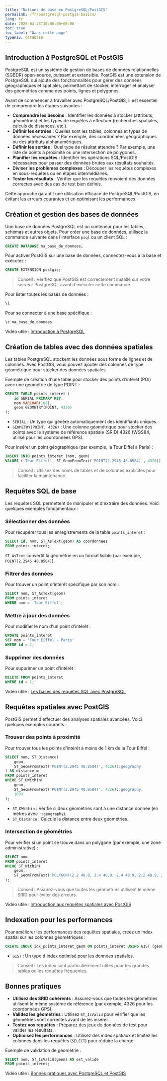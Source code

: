 ```yaml
---
title: "Notions de base en PostgreSQL/PostGIS"
permalink: /fr/postgresql-postgis-basics/
lang: fr
date: 2025-04-25T10:00:00+00:00
toc: true
toc_label: "Dans cette page"
typenav: database
---
```


## Introduction à PostgreSQL et PostGIS

PostgreSQL est un système de gestion de bases de données relationnelles (SGBDR) open-source, puissant et extensible. PostGIS est une extension de PostgreSQL qui ajoute des fonctionnalités pour gérer des données géographiques et spatiales, permettant de stocker, interroger et analyser des géométries comme des points, lignes et polygones.

Avant de commencer à travailler avec PostgreSQL/PostGIS, il est essentiel de comprendre les étapes suivantes :

* **Comprendre les besoins** : Identifier les données à stocker (attributs, géométries) et les types de requêtes à effectuer (recherches spatiales, calculs de distances, etc.).
* **Définir les entrées** : Quelles sont les tables, colonnes et types de données nécessaires ? Par exemple, des coordonnées géographiques ou des attributs alphanumériques.
* **Définir les sorties** : Quel type de résultat attendre ? Par exemple, une liste de points à proximité ou une intersection de polygones.
* **Planifier les requêtes** : Identifier les opérations SQL/PostGIS nécessaires pour passer des données brutes aux résultats souhaités.
* **Diviser les problèmes complexes** : Découper les requêtes complexes en sous-requêtes ou en étapes intermédiaires.
* **Tester les résultats** : Vérifier que les requêtes renvoient des données correctes avec des cas de test bien définis.

Cette approche garantit une utilisation efficace de PostgreSQL/PostGIS, en évitant les erreurs courantes et en optimisant les performances.

## Création et gestion des bases de données

Une base de données PostgreSQL est un conteneur pour les tables, schémas et autres objets. Pour créer une base de données, utilisez la commande suivante dans l'interface `psql` ou un client SQL :

```sql
CREATE DATABASE ma_base_de_donnees;
```

Pour activer PostGIS sur une base de données, connectez-vous à la base et exécutez :

```sql
CREATE EXTENSION postgis;
```

> Conseil : Vérifiez que PostGIS est correctement installé sur votre serveur PostgreSQL avant d'exécuter cette commande.

Pour lister toutes les bases de données :

```sql
\l
```

Pour se connecter à une base spécifique :

```sql
\c ma_base_de_donnees
```

Vidéo utile : [Introduction à PostgreSQL](https://youtu.be/4vJy2N7tQ0Q)

## Création de tables avec des données spatiales

Les tables PostgreSQL stockent les données sous forme de lignes et de colonnes. Avec PostGIS, vous pouvez ajouter des colonnes de type géométrique pour stocker des données spatiales.

Exemple de création d'une table pour stocker des points d'intérêt (POI) avec une géométrie de type POINT :

```sql
CREATE TABLE points_interet (
    id SERIAL PRIMARY KEY,
    nom VARCHAR(100),
    geom GEOMETRY(POINT, 4326)
);
```

- `SERIAL` : Un type qui génère automatiquement des identifiants uniques.
- `GEOMETRY(POINT, 4326)` : Une colonne géométrique pour stocker des points avec le système de référence spatiale (SRID) 4326 (WGS84, utilisé pour les coordonnées GPS).

Pour insérer un point géographique (par exemple, la Tour Eiffel à Paris) :

```sql
INSERT INTO points_interet (nom, geom)
VALUES ('Tour Eiffel', ST_GeomFromText('POINT(2.2945 48.8584)', 4326));
```

> Conseil : Utilisez des noms de tables et de colonnes explicites pour faciliter la maintenance.

## Requêtes SQL de base

Les requêtes SQL permettent de manipuler et d'extraire des données. Voici quelques exemples fondamentaux :

### Sélectionner des données

Pour récupérer tous les enregistrements de la table `points_interet` :

```sql
SELECT id, nom, ST_AsText(geom) AS coordonnees
FROM points_interet;
```

`ST_AsText` convertit la géométrie en un format lisible (par exemple, `POINT(2.2945 48.8584)`).

### Filtrer des données

Pour trouver un point d'intérêt spécifique par son nom :

```sql
SELECT nom, ST_AsText(geom)
FROM points_interet
WHERE nom = 'Tour Eiffel';
```

### Mettre à jour des données

Pour modifier le nom d'un point d'intérêt :

```sql
UPDATE points_interet
SET nom = 'Tour Eiffel - Paris'
WHERE id = 1;
```

### Supprimer des données

Pour supprimer un point d'intérêt :

```sql
DELETE FROM points_interet
WHERE id = 1;
```

Vidéo utile : [Les bases des requêtes SQL avec PostgreSQL](https://youtu.be/7S_tz1z_5bA)

## Requêtes spatiales avec PostGIS

PostGIS permet d'effectuer des analyses spatiales avancées. Voici quelques exemples courants :

### Trouver des points à proximité

Pour trouver tous les points d'intérêt à moins de 1 km de la Tour Eiffel :

```sql
SELECT nom, ST_Distance(
    geom,
    ST_GeomFromText('POINT(2.2945 48.8584)', 4326)::geography
) AS distance_m
FROM points_interet
WHERE ST_DWithin(
    geom,
    ST_GeomFromText('POINT(2.2945 48.8584)', 4326)::geography,
    1000
);
```

- `ST_DWithin` : Vérifie si deux géométries sont à une distance donnée (en mètres avec `::geography`).
- `ST_Distance` : Calcule la distance entre deux géométries.

### Intersection de géométries

Pour vérifier si un point se trouve dans un polygone (par exemple, une zone administrative) :

```sql
SELECT nom
FROM points_interet
WHERE ST_Within(
    geom,
    ST_GeomFromText('POLYGON((2.2 48.8, 2.4 48.8, 2.4 48.9, 2.2 48.9, 2.2 48.8))', 4326)
);
```

> Conseil : Assurez-vous que toutes les géométries utilisent le même SRID pour éviter des erreurs.

Vidéo utile : [Introduction aux requêtes spatiales avec PostGIS](https://youtu.be/8BveB1N0b2U)

## Indexation pour les performances

Pour améliorer les performances des requêtes spatiales, créez un index spatial sur les colonnes géométriques :

```sql
CREATE INDEX idx_points_interet_geom ON points_interet USING GIST (geom);
```

- `GIST` : Un type d'index optimisé pour les données spatiales.

> Conseil : Les index sont particulièrement utiles pour les grandes tables ou les requêtes fréquentes.

## Bonnes pratiques

- **Utilisez des SRID cohérents** : Assurez-vous que toutes les géométries utilisent le même système de référence (par exemple, 4326 pour les coordonnées GPS).
- **Validez les géométries** : Utilisez `ST_IsValid` pour vérifier que les géométries sont correctes avant de les insérer.
- **Testez vos requêtes** : Préparez des jeux de données de test pour valider les résultats.
- **Optimisez les performances** : Utilisez des index spatiaux et limitez les colonnes dans les requêtes (`SELECT`) pour réduire la charge.

Exemple de validation de géométrie :

```sql
SELECT nom, ST_IsValid(geom) AS est_valide
FROM points_interet;
```

Vidéo utile : [Bonnes pratiques avec PostgreSQL et PostGIS](https://youtu.be/5p3y2G5z5eY)